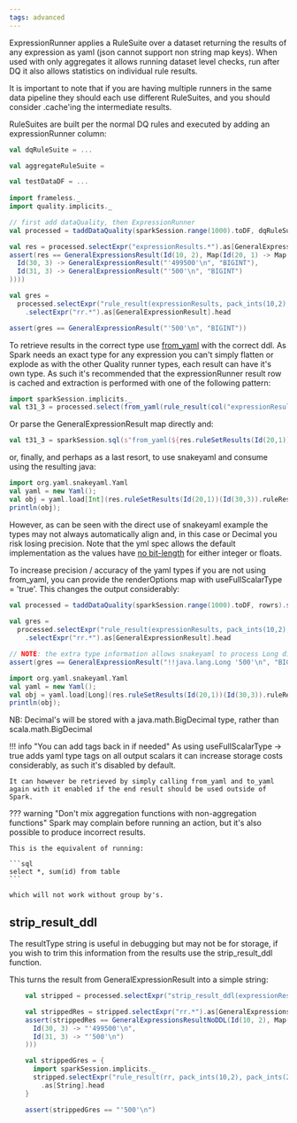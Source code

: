 ```yaml
---
tags: advanced
---
```


ExpressionRunner applies a RuleSuite over a dataset returning the results of any expression as yaml (json cannot support non string map keys).  When used with only aggregates it allows running dataset level checks, run after DQ it also allows statistics on individual rule results.   

It is important to note that if you are having multiple runners in the same data pipeline they should each use different RuleSuites, and you should consider .cache'ing the intermediate results.

RuleSuites are built per the normal DQ rules and executed by adding an expressionRunner column:

```{.scala #exampleCode}
val dqRuleSuite = ...

val aggregateRuleSuite = 

val testDataDF = ...
  
import frameless._
import quality.implicits._

// first add dataQuality, then ExpressionRunner
val processed = taddDataQuality(sparkSession.range(1000).toDF, dqRuleSuite).select(expressionRunner(aggregateRuleSuite)).cache

val res = processed.selectExpr("expressionResults.*").as[GeneralExpressionsResult].head()
assert(res == GeneralExpressionsResult(Id(10, 2), Map(Id(20, 1) -> Map(
  Id(30, 3) -> GeneralExpressionResult("'499500'\n", "BIGINT"),
  Id(31, 3) -> GeneralExpressionResult("'500'\n", "BIGINT")
))))

val gres =
  processed.selectExpr("rule_result(expressionResults, pack_ints(10,2), pack_ints(20,1), pack_ints(31,3)) rr")
    .selectExpr("rr.*").as[GeneralExpressionResult].head

assert(gres == GeneralExpressionResult("'500'\n", "BIGINT"))
```

To retrieve results in the correct type use [from_yaml](../sqlfunctions/#from_yaml) with the correct ddl.  As Spark needs an exact type for any expression you can't simply flatten or explode as with the other Quality runner types, each result can have it's own type.  As such it's recommended that the expressionRunner result row is cached and extraction is performed with one of the following pattern:

```scala
import sparkSession.implicits._
val t31_3 = processed.select(from_yaml(rule_result(col("expressionResults"), pack_ints(10,2), pack_ints(20,1), pack_ints(Id(31,3)), 'BIGINT'))).as[Long].head
```  

Or parse the GeneralExpressionResult map directly and:

```scala
val t31_3 = sparkSession.sql(s"from_yaml(${res.ruleSetResults(Id(20,1))(Id(30,3)).ruleResult}, 'BIGINT')").as[Long].head
```

or, finally, and perhaps as a last resort, to use snakeyaml and consume using the resulting java:

```scala
import org.yaml.snakeyaml.Yaml
val yaml = new Yaml();
val obj = yaml.load[Int](res.ruleSetResults(Id(20,1))(Id(30,3)).ruleResult).toLong;
println(obj);
```

However, as can be seen with the direct use of snakeyaml example the types may not always automatically align and, in this case or Decimal you risk losing precision.  Note that the yml spec allows the default implementation as the values have [no bit-length](https://yaml.org/spec/1.2.2/#10213-integer) for either integer or floats.

To increase precision / accuracy of the yaml types if you are not using from_yaml, you can provide the renderOptions map with useFullScalarType = 'true'.  This changes the output considerably:

```scala
val processed = taddDataQuality(sparkSession.range(1000).toDF, rowrs).select(expressionRunner(rs, renderOptions = Map("useFullScalarType" -> "true")))
 
val gres =
  processed.selectExpr("rule_result(expressionResults, pack_ints(10,2), pack_ints(20,1), pack_ints(31,3)) rr")
    .selectExpr("rr.*").as[GeneralExpressionResult].head

// NOTE: the extra type information allows snakeyaml to process Long directly without precision loss
assert(gres == GeneralExpressionResult("!!java.lang.Long '500'\n", "BIGINT"))

import org.yaml.snakeyaml.Yaml
val yaml = new Yaml();
val obj = yaml.load[Long](res.ruleSetResults(Id(20,1))(Id(30,3)).ruleResult);
println(obj);
```

NB: Decimal's will be stored with a java.math.BigDecimal type, rather than scala.math.BigDecimal

!!! info "You can add tags back in if needed"
    As using useFullScalarType -> true adds yaml type tags on all output scalars it can increase storage costs considerably, as such it's disabled by default.  
    
    It can however be retrieved by simply calling from_yaml and to_yaml again with it enabled if the end result should be used outside of Spark.

??? warning "Don't mix aggregation functions with non-aggregation functions"
    Spark may complain before running an action, but it's also possible to produce incorrect results.
    
    This is the equivalent of running:

    ```sql
    select *, sum(id) from table
    ```

    which will not work without group by's.

## strip_result_ddl

The resultType string is useful in debugging but may not be for storage, if you wish to trim this information from the results use the strip_result_ddl function.

This turns the result from GeneralExpressionResult into a simple string:

```{.scala #exampleCode}
    val stripped = processed.selectExpr("strip_result_ddl(expressionResults) rr")

    val strippedRes = stripped.selectExpr("rr.*").as[GeneralExpressionsResultNoDDL].head()
    assert(strippedRes == GeneralExpressionsResultNoDDL(Id(10, 2), Map(Id(20, 1) -> Map(
      Id(30, 3) -> "'499500'\n",
      Id(31, 3) -> "'500'\n")
    )))

    val strippedGres = {
      import sparkSession.implicits._
      stripped.selectExpr("rule_result(rr, pack_ints(10,2), pack_ints(20,1), pack_ints(31,3))")
        .as[String].head
    }

    assert(strippedGres == "'500'\n")
```